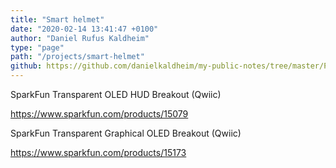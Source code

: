 ```yaml
---
title: "Smart helmet"
date: "2020-02-14 13:41:47 +0100"
author: "Daniel Rufus Kaldheim"
type: "page"
path: "/projects/smart-helmet"
github: https://github.com/danielkaldheim/my-public-notes/tree/master/Projects/Smart%20helmet
---
```



SparkFun Transparent OLED HUD Breakout (Qwiic)

<https://www.sparkfun.com/products/15079>

SparkFun Transparent Graphical OLED Breakout (Qwiic)

<https://www.sparkfun.com/products/15173>
